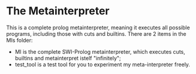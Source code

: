 # The Metainterpreter

This is a complete prolog metainterpreter, meaning it executes all possible programs, including those with cuts and builtins.
There are 2 items in the MIs folder:
- MI is the complete SWI-Prolog metainterpreter, which executes cuts, builtins and metainterpret istelf "infinitely";
- test_tool is a test tool for you to experiment my meta-interpreter freely.
